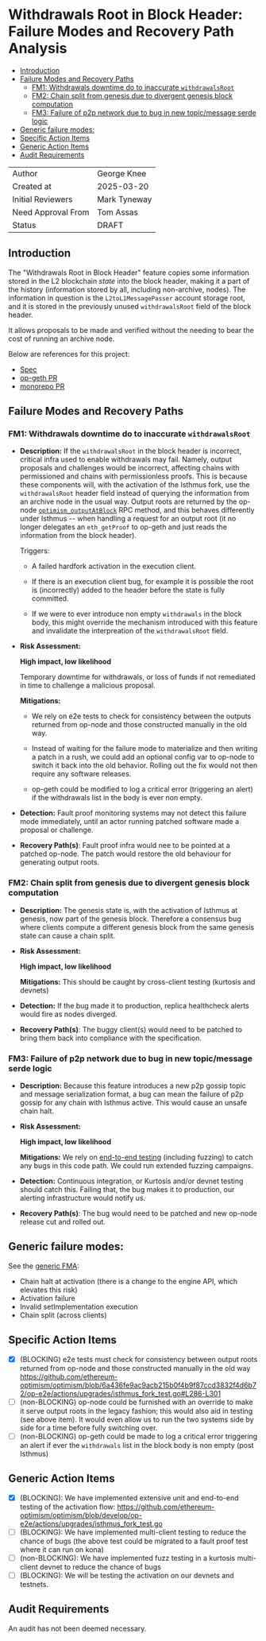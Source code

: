 # Withdrawals Root in Block Header: Failure Modes and Recovery Path Analysis

<!-- START doctoc generated TOC please keep comment here to allow auto update -->
<!-- DON'T EDIT THIS SECTION, INSTEAD RE-RUN doctoc TO UPDATE -->

- [Introduction](#introduction)
- [Failure Modes and Recovery Paths](#failure-modes-and-recovery-paths)
  - [FM1: Withdrawals downtime do to inaccurate `withdrawalsRoot`](#fm1-withdrawals-downtime-do-to-inaccurate-withdrawalsroot)
  - [FM2: Chain split from genesis due to divergent genesis block computation](#fm2-chain-split-from-genesis-due-to-divergent-genesis-block-computation)
  - [FM3: Failure of p2p network due to bug in new topic/message serde logic](#fm3-failure-of-p2p-network-due-to-bug-in-new-topicmessage-serde-logic)
- [Generic failure modes:](#generic-failure-modes)
- [Specific Action Items](#specific-action-items)
- [Generic Action Items](#generic-action-items)
- [Audit Requirements](#audit-requirements)

<!-- END doctoc generated TOC please keep comment here to allow auto update -->

|                    |              |
| ------------------ | ------------ |
| Author             | George Knee  |
| Created at         | 2025-03-20   |
| Initial Reviewers  | Mark Tyneway |
| Need Approval From | Tom Assas    |
| Status             | DRAFT        |

## Introduction

The "Withdrawals Root in Block Header" feature copies some information stored in the L2 blockchain _state_ into the block header, making it a part of the history (information stored by all, including non-archive, nodes). The information in question is the `L2toL1MessagePasser` account storage root, and it is stored in the previously unused `withdrawalsRoot` field of the block header.

It allows proposals to be made and verified without the needing to bear the cost of running an archive node.

Below are references for this project:

- [Spec](https://specs.optimism.io/protocol/isthmus/exec-engine.html#l2tol1messagepasser-storage-root-in-header)
- [op-geth PR](https://github.com/ethereum-optimism/op-geth/pull/451)
- [monorepo PR](https://github.com/ethereum-optimism/optimism/pull/13962)

## Failure Modes and Recovery Paths

### FM1: Withdrawals downtime do to inaccurate `withdrawalsRoot`

- **Description:**
  If the `withdrawalsRoot` in the block header is incorrect, critical infra used to enable withdrawals may fail. Namely, output proposals and challenges would be incorrect, affecting chains with permissioned and chains with permissionless proofs. This is because these components will, with the activation of the Isthmus fork, use the `withdrawalsRoot` header field instead of querying the information from an archive node in the usual way. Output roots are returned by the op-node [`optimism_outputAtBlock`](https://docs.optimism.io/operators/node-operators/json-rpc#optimism_outputatblock) RPC method, and this behaves differently under Isthmus -- when handling a request for an output root (it no longer delegates an `eth_getProof` to op-geth and just reads the information from the block header).

  Triggers:

  - A failed hardfork activation in the execution client.

  - If there is an execution client bug, for example it is possible the root is (incorrectly) added to the header before the state is fully committed.

  - If we were to ever introduce non empty `withdrawals` in the block body, this might override the mechanism introduced with this feature and invalidate the interpreation of the `withdrawalsRoot` field.

- **Risk Assessment:**

  **High impact, low likelihood**

  Temporary downtime for withdrawals, or loss of funds if not remediated in time to challenge a malicious proposal.

  **Mitigations:**

  - We rely on e2e tests to check for consistency between the outputs returned from op-node and those constructed manually in the old way.

  - Instead of waiting for the failure mode to materialize and then writing a patch in a rush, we could add an optional config var to op-node to switch it back into the old behavior. Rolling out the fix would not then require any software releases.

  - op-geth could be modified to log a critical error (triggering an alert) if the withdrawals list in the body is ever non empty.

- **Detection:**
  Fault proof monitoring systems may not detect this failure mode immediately, until an actor running patched software made a proposal or challenge.

- **Recovery Path(s)**:
  Fault proof infra would nee to be pointed at a patched op-node. The patch would restore the old behaviour for generating output roots.

### FM2: Chain split from genesis due to divergent genesis block computation

- **Description:**
  The genesis state is, with the activation of Isthmus at genesis, now part of the genesis block. Therefore a consensus bug where clients compute a different genesis block from the same genesis state can cause a chain split.

- **Risk Assessment:**

  **High impact, low likelihood**

  **Mitigations:**
  This should be caught by cross-client testing (kurtosis and devnets)

- **Detection:**
  If the bug made it to production, replica healthcheck alerts would fire as nodes diverged.

- **Recovery Path(s)**:
  The buggy client(s) would need to be patched to bring them back into compliance with the specification.

### FM3: Failure of p2p network due to bug in new topic/message serde logic

- **Description:**
  Because this feature introduces a new p2p gossip topic and message serialization format, a bug can mean the failure of p2p gossip for any chain with Isthmus active. This would cause an unsafe chain halt.

- **Risk Assessment:**

  **High impact, low likelihood**

  **Mitigations:**
  We rely on [end-to-end testing](https://github.com/ethereum-optimism/optimism/blob/9249efc6343208f69283290fc9c5c8f6e7b243f8/op-service/eth/ssz_test.go#L251) (including fuzzing) to catch any bugs in this code path. We could run extended fuzzing campaigns.

- **Detection:**
  Continuous integration, or Kurtosis and/or devnet testing should catch this. Failing that, the bug makes it to production, our alerting infrastructure would notify us.

- **Recovery Path(s)**:
  The bug would need to be patched and new op-node release cut and rolled out.

## Generic failure modes:

See the [generic FMA](./fma-generic-hardfork.md):

- Chain halt at activation (there is a change to the engine API, which elevates this risk)
- Activation failure
- Invalid setImplementation execution
- Chain split (across clients)

## Specific Action Items

- [x] (BLOCKING) e2e tests must check for consistency between output roots returned from op-node and those constructed manually in the old way https://github.com/ethereum-optimism/optimism/blob/6a436fe9ac9acb215b0f4b9f87ccd3832f4d6b72/op-e2e/actions/upgrades/isthmus_fork_test.go#L286-L301
- [ ] (non-BLOCKING) op-node could be furnished with an override to make it serve output roots in the legacy fashion; this would also aid in testing (see above item). It would even allow us to run the two systems side by side for a time before fully switching over.
- [ ] (non-BLOCKING) op-geth could be made to log a critical error triggering an alert if ever the `withdrawals` list in the block body is non empty (post Isthmus)

## Generic Action Items

- [x] (BLOCKING): We have implemented extensive unit and end-to-end testing of the activation flow: https://github.com/ethereum-optimism/optimism/blob/develop/op-e2e/actions/upgrades/isthmus_fork_test.go
- [ ] (BLOCKING): We have implemented multi-client testing to reduce the chance of bugs (the above test could be migrated to a fault proof test where it can run on kona)
- [ ] (non-BLOCKING): We have implemented fuzz testing in a kurtosis multi-client devnet to reduce the chance of bugs
- [ ] (BLOCKING): We will be testing the activation on our devnets and testnets.

## Audit Requirements

An audit has not been deemed necessary.
